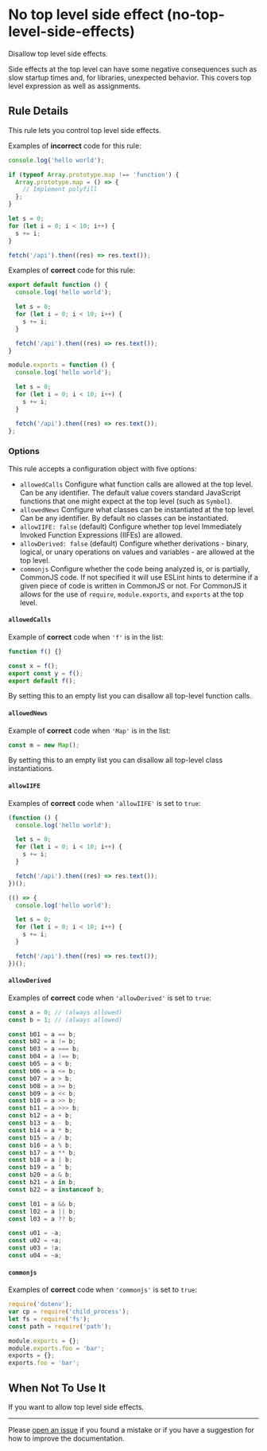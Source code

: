 <!-- SPDX-License-Identifier: CC-BY-4.0 -->

# No top level side effect (no-top-level-side-effects)

Disallow top level side effects.

Side effects at the top level can have some negative consequences such as slow
startup times and, for libraries, unexpected behavior. This covers top level
expression as well as assignments.

## Rule Details

This rule lets you control top level side effects.

Examples of **incorrect** code for this rule:

```javascript
console.log('hello world');
```

```javascript
if (typeof Array.prototype.map !== 'function') {
  Array.prototype.map = () => {
    // Implement polyfill
  };
}
```

```javascript
let s = 0;
for (let i = 0; i < 10; i++) {
  s += i;
}
```

```javascript
fetch('/api').then((res) => res.text());
```

Examples of **correct** code for this rule:

```javascript
export default function () {
  console.log('hello world');

  let s = 0;
  for (let i = 0; i < 10; i++) {
    s += i;
  }

  fetch('/api').then((res) => res.text());
}
```

```javascript
module.exports = function () {
  console.log('hello world');

  let s = 0;
  for (let i = 0; i < 10; i++) {
    s += i;
  }

  fetch('/api').then((res) => res.text());
};
```

### Options

This rule accepts a configuration object with five options:

- `allowedCalls` Configure what function calls are allowed at the top level. Can
  be any identifier. The default value covers standard JavaScript functions that
  one might expect at the top level (such as `Symbol`).
- `allowedNews` Configure what classes can be instantiated at the top level. Can
  be any identifier. By default no classes can be instantiated.
- `allowIIFE: false` (default) Configure whether top level Immediately Invoked
  Function Expressions (IIFEs) are allowed.
- `allowDerived: false` (default) Configure whether derivations - binary,
  logical, or unary operations on values and variables - are allowed at the top
  level.
- `commonjs` Configure whether the code being analyzed is, or is partially,
  CommonJS code. If not specified it will use ESLint hints to determine if a
  given piece of code is written in CommonJS or not. For CommonJS it allows for
  the use of `require`, `module.exports`, and `exports` at the top level.

#### `allowedCalls`

Example of **correct** code when `'f'` is in the list:

```javascript
function f() {}

const x = f();
export const y = f();
export default f();
```

By setting this to an empty list you can disallow all top-level function calls.

#### `allowedNews`

Example of **correct** code when `'Map'` is in the list:

```javascript
const m = new Map();
```

By setting this to an empty list you can disallow all top-level class
instantiations.

#### `allowIIFE`

Examples of **correct** code when `'allowIIFE'` is set to `true`:

```javascript
(function () {
  console.log('hello world');

  let s = 0;
  for (let i = 0; i < 10; i++) {
    s += i;
  }

  fetch('/api').then((res) => res.text());
})();
```

```javascript
(() => {
  console.log('hello world');

  let s = 0;
  for (let i = 0; i < 10; i++) {
    s += i;
  }

  fetch('/api').then((res) => res.text());
})();
```

#### `allowDerived`

Examples of **correct** code when `'allowDerived'` is set to `true`:

```javascript
const a = 0; // (always allowed)
const b = 1; // (always allowed)

const b01 = a == b;
const b02 = a != b;
const b03 = a === b;
const b04 = a !== b;
const b05 = a < b;
const b06 = a <= b;
const b07 = a > b;
const b08 = a >= b;
const b09 = a << b;
const b10 = a >> b;
const b11 = a >>> b;
const b12 = a + b;
const b13 = a - b;
const b14 = a * b;
const b15 = a / b;
const b16 = a % b;
const b17 = a ** b;
const b18 = a | b;
const b19 = a ^ b;
const b20 = a & b;
const b21 = a in b;
const b22 = a instanceof b;

const l01 = a && b;
const l02 = a || b;
const l03 = a ?? b;

const u01 = -a;
const u02 = +a;
const u03 = !a;
const u04 = ~a;
```

#### `commonjs`

Examples of **correct** code when `'commonjs'` is set to `true`:

```javascript
require('dotenv');
var cp = require('child_process');
let fs = require('fs');
const path = require('path');

module.exports = {};
module.exports.foo = 'bar';
exports = {};
exports.foo = 'bar';
```

## When Not To Use It

If you want to allow top level side effects.

---

Please [open an issue] if you found a mistake or if you have a suggestion for
how to improve the documentation.

[open an issue]: https://github.com/ericcornelissen/eslint-plugin-top/issues/new?labels=documentation&template=documentation.md
